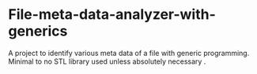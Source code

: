 # File-meta-data-analyzer-with-generics
A project to identify various meta data of a file with generic programming.  Minimal to no STL library used unless absolutely necessary .
